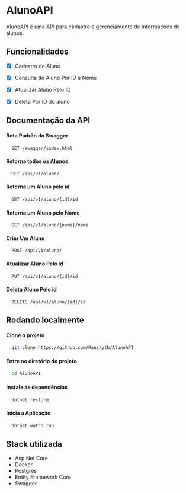 
# AlunoAPI

AlunoAPI é uma API para cadastro e gerenciamento de informações de alunos.


## Funcionalidades

- [x]   Cadastro de Aluno
- [x]   Consulta de Aluno Por ID e Nome
- [x]   Atualizar Aluno Pelo ID
- [x]   Deleta Por ID do aluno


## Documentação da API

#### Rota Padrão do Swagger
```
  GET /swagger/index.html
```

#### Retorna todos os Alunos
```
  GET /api/v1/aluno/
```

#### Retorna um Aluno pelo id
```
  GET /api/v1/aluno/{id}/id
```

#### Retorna um Aluno pelo Nome
```
  GET /api/v1/aluno/{nome}/nome
```
#### Criar Um Aluno
```
  POST /api/v1/aluno/
```
#### Atualizar Aluno Pelo id
```
  PUT /api/v1/aluno/{id}/id
```

#### Deleta Aluno Pelo id
```
  DELETE /api/v1/aluno/{id}/id
```

## Rodando localmente

#### Clone o projeto

```bash
  git clone https://github.com/Ranskyth/AlunoAPI
```

#### Entre no diretório do projeto

```bash
  cd AlunoAPI
```

#### Instale as dependências

```bash
  dotnet restore
```

#### Inicia a Aplicação

```bash
  dotnet watch run
```

## Stack utilizada

- Asp.Net Core
- Docker
- Postgres
- Entity Framework Core
- Swagger

